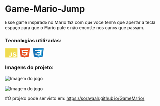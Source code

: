 <h1>Game-Mario-Jump</h1>

Esse game inspirado no Mário faz com que você tenha que apertar a tecla espaço para que o Mario pule e não encoste nos canos que passam.

<h3>Tecnologias utilizadas:</h3>
<div style="display: inline_block">
  <img align="center" alt="Js" height="30" width="40" src="https://raw.githubusercontent.com/devicons/devicon/master/icons/javascript/javascript-plain.svg">
  <img align="center" alt="HTML" height="30" width="40" src="https://raw.githubusercontent.com/devicons/devicon/master/icons/html5/html5-original.svg">
  <img align="center" alt="CSS" height="30" width="40" src="https://raw.githubusercontent.com/devicons/devicon/master/icons/css3/css3-original.svg">
  
</div>

<h3>Imagens do projeto:</h3>
<div>
 <img width="300px" src="https://i.imgur.com/1bUH48J.png" alt="Imagem do jogo" ><br><br>
 <img width="300px" src="https://i.imgur.com/a0xz4kI.png" alt="Imagem do jogo" > 
</div>

#O projeto pode ser visto em: https://sorayaalr.github.io/GameMario/


